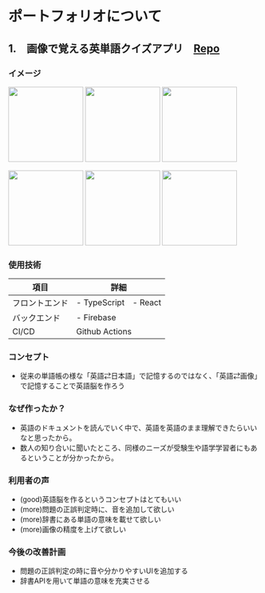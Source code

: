 # ポートフォリオについて
## 1.　画像で覚える英単語クイズアプリ　[Repo](https://github.com/sobaotto/photo-wordbook)
### イメージ
<img src="https://user-images.githubusercontent.com/75721044/119998007-45041200-c00b-11eb-9971-15eba0a66bdf.PNG" width="150px"> <img src="https://user-images.githubusercontent.com/75721044/119998022-49c8c600-c00b-11eb-8b65-17327871b128.PNG" width="150px"> <img src="https://user-images.githubusercontent.com/75721044/119998001-43d2e500-c00b-11eb-8d6c-8911b58baf6d.PNG" width="150px">

<img src="https://user-images.githubusercontent.com/75721044/119997946-36b5f600-c00b-11eb-8471-f00b7f800234.PNG" width="150px"> <img src="https://user-images.githubusercontent.com/75721044/119997973-3cabd700-c00b-11eb-93bc-29fc42b81e74.PNG" width="150px"> <img src="https://user-images.githubusercontent.com/75721044/119998028-4a615c80-c00b-11eb-982e-bc190d7100f0.PNG" width="150px">
 
### 使用技術
項目|詳細
-|-
フロントエンド|- TypeScript　- React
バックエンド|- Firebase
CI/CD|Github Actions

### コンセプト
- 従来の単語帳の様な「英語⇄日本語」で記憶するのではなく、「英語⇄画像」で記憶することで英語脳を作ろう
### なぜ作ったか？
- 英語のドキュメントを読んでいく中で、英語を英語のまま理解できたらいいなと思ったから。
- 数人の知り合いに聞いたところ、同様のニーズが受験生や語学学習者にもあるということが分かったから。
### 利用者の声
- (good)英語脳を作るというコンセプトはとてもいい
- (more)問題の正誤判定時に、音を追加して欲しい
- (more)辞書にある単語の意味を載せて欲しい
- (more)画像の精度を上げて欲しい
### 今後の改善計画
- 問題の正誤判定の時に音や分かりやすいUIを追加する
- 辞書APIを用いて単語の意味を充実させる
